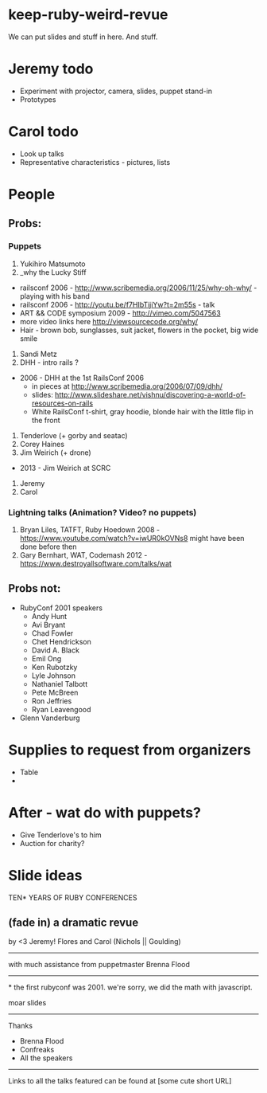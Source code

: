 keep-ruby-weird-revue
=====================

We can put slides and stuff in here. And stuff.

Jeremy todo
===========

* Experiment with projector, camera, slides, puppet stand-in
* Prototypes

Carol todo
==========

* Look up talks
* Representative characteristics - pictures, lists

People
======

## Probs:

### Puppets

1. Yukihiro Matsumoto
1. _why the Lucky Stiff 
  * railsconf 2006 - http://www.scribemedia.org/2006/11/25/why-oh-why/ - playing with his band
  * railsconf 2006 - http://youtu.be/f7HIbTijiYw?t=2m55s - talk
  * ART && CODE symposium 2009 - http://vimeo.com/5047563
  * more video links here http://viewsourcecode.org/why/
  * Hair - brown bob, sunglasses, suit jacket, flowers in the pocket, big wide smile
1. Sandi Metz
1. DHH - intro rails ?
  * 2006 - DHH at the 1st RailsConf 2006 
    * in pieces at http://www.scribemedia.org/2006/07/09/dhh/
    * slides: http://www.slideshare.net/vishnu/discovering-a-world-of-resources-on-rails
    * White RailsConf t-shirt, gray hoodie, blonde hair with the little flip in the front
1. Tenderlove (+ gorby and seatac)
1. Corey Haines
1. Jim Weirich (+ drone)
  * 2013 - Jim Weirich at SCRC
1. Jeremy
1. Carol

### Lightning talks (Animation? Video? no puppets)

1. Bryan Liles, TATFT, Ruby Hoedown 2008 - https://www.youtube.com/watch?v=iwUR0kOVNs8 might have been done before then
2. Gary Bernhart, WAT, Codemash 2012 - https://www.destroyallsoftware.com/talks/wat

## Probs not:

* RubyConf 2001 speakers
  * Andy Hunt
  * Avi Bryant
  * Chad Fowler
  * Chet Hendrickson
  * David A. Black
  * Emil Ong
  * Ken Rubotzky
  * Lyle Johnson
  * Nathaniel Talbott
  * Pete McBreen
  * Ron Jeffries
  * Ryan Leavengood
* Glenn Vanderburg


Supplies to request from organizers
===================================

* Table
* 


After - wat do with puppets?
============================

* Give Tenderlove's to him
* Auction for charity?



Slide ideas
===========

TEN* YEARS OF RUBY CONFERENCES

(fade in)
a dramatic revue
---

by <3 Jeremy! Flores
and Carol (Nichols || Goulding)

---

with much assistance from puppetmaster
Brenna Flood

---

\* the first rubyconf was 2001. we're sorry, we did the math with javascript.


moar slides


---

Thanks

* Brenna Flood
* Confreaks
* All the speakers

---

Links to all the talks featured can be found at
[some cute short URL]
